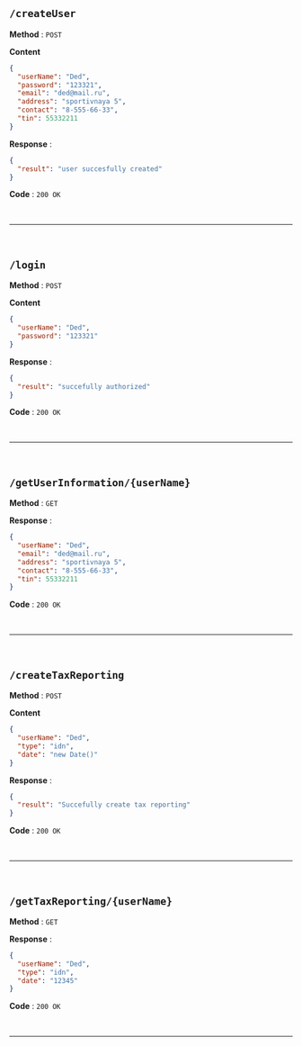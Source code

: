 ## `/createUser`

**Method** : `POST`

**Content**

```json
{
  "userName": "Ded",
  "password": "123321",
  "email": "ded@mail.ru",
  "address": "sportivnaya 5",
  "contact": "8-555-66-33",
  "tin": 55332211
}
```

**Response** : 

```json
{
  "result": "user succesfully created"
}
```

**Code** : `200 OK`

<br>

---

<br>

## `/login`

**Method** : `POST`

**Content**

```json
{
  "userName": "Ded",
  "password": "123321"
}
```

**Response** : 

```json
{
  "result": "succefully authorized"
}
```

**Code** : `200 OK`

<br>

---

<br>

## `/getUserInformation/{userName}`

**Method** : `GET`

**Response** : 

```json
{
  "userName": "Ded",
  "email": "ded@mail.ru",
  "address": "sportivnaya 5",
  "contact": "8-555-66-33",
  "tin": 55332211
}
```

**Code** : `200 OK`

<br>

---

<br>

## `/createTaxReporting`

**Method** : `POST`

**Content**

```json
{
  "userName": "Ded",
  "type": "idn",
  "date": "new Date()"
}
```

**Response** : 

```json
{
  "result": "Succefully create tax reporting"
}
```

**Code** : `200 OK`

<br>

---

<br>

## `/getTaxReporting/{userName}`

**Method** : `GET`

**Response** : 

```json
{
  "userName": "Ded",
  "type": "idn",
  "date": "12345"
}
```

**Code** : `200 OK`

<br>

---

<br>
